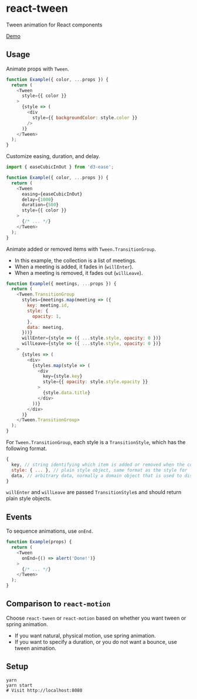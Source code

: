 react-tween
===
Tween animation for React components

[Demo](http://codepen.io/mking-clari/pen/XNYbJX)

Usage
---
Animate props with `Tween`.

```javascript
function Example({ color, ...props }) {
  return (
    <Tween
      style={{ color }}
    >
      {style => (
        <div
          style={{ backgroundColor: style.color }}
        />
      )}
    </Tween>
  );
}
```

Customize easing, duration, and delay.

```javascript
import { easeCubicInOut } from 'd3-ease';

function Example({ color, ...props }) {
  return (
    <Tween
      easing={easeCubicInOut}
      delay={1000}
      duration={500}
      style={{ color }}
    >
      {/* ... */}
    </Tween>
  );
}
```

Animate added or removed items with `Tween.TransitionGroup`.
- In this example, the collection is a list of meetings.
- When a meeting is added, it fades in (`willEnter`).
- When a meeting is removed, it fades out (`willLeave`).

```javascript
function Example({ meetings, ...props }) {
  return (
    <Tween.TransitionGroup
      styles={meetings.map(meeting => ({
        key: meeting.id,
        style: {
          opacity: 1,
        },
        data: meeting,
      }))}
      willEnter={style => ({ ...style.style, opacity: 0 })}
      willLeave={style => ({ ...style.style, opacity: 0 })}
    >
      {styles => (
        <div>
          {styles.map(style => (
            <div
              key={style.key}
              style={{ opacity: style.style.opacity }}
            >
              {style.data.title}
            </div>
          ))}
        </div>
      )}
    </Tween.TransitionGroup>
  );
}
```

For `Tween.TransitionGroup`, each style is a `TransitionStyle`, which has the following format.

```javascript
{
  key, // string identifying which item is added or removed when the collection changes
  style: { ... }, // plain style object, same format as the style for `Tween`
  data, // arbitrary data, normally a domain object that is used to display non-animated data
}
```

`willEnter` and `willLeave` are passed `TransitionStyle`s and should return plain style objects.

Events
---

To sequence animations, use `onEnd`.

```javascript
function Example(props) {
  return (
    <Tween
      onEnd={() => alert('Done!')}
    >
      {/* ... */}
    </Tween>
  );
}
```

Comparison to `react-motion`
---
Choose `react-tween` or `react-motion` based on whether you want tween or spring animation.
- If you want natural, physical motion, use spring animation.
- If you want to specify a duration, or you do not want a bounce, use tween animation.

Setup
---
```
yarn
yarn start
# Visit http://localhost:8080
```

